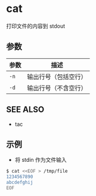 # cat

打印文件的内容到 stdout

## 参数

| 参数 | 描述                 |
| ---- | -------------------- |
| `-n` | 输出行号（包括空行） |
| `-d` | 输出行号（不含空行） |

## SEE ALSO

* tac

## 示例

* 将 stdin 作为文件输入

```sh
$ cat <<EOF > /tmp/file
1234567890
abcdefghij
EOF
```